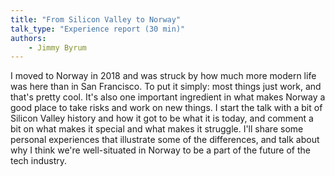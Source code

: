 ```yaml
---
title: "From Silicon Valley to Norway"
talk_type: "Experience report (30 min)"
authors:
    - Jimmy Byrum
---
```

I moved to Norway in 2018 and was struck by how much more modern life was here than in San Francisco. To put it simply: most things just work, and that's pretty cool. It's also one important ingredient in what makes Norway a good place to take risks and work on new things. I start the talk with a bit of Silicon Valley history and how it got to be what it is today, and comment a bit on what makes it special and what makes it struggle. I'll share some personal experiences that illustrate some of the differences, and talk about why I think we're well-situated in Norway to be a part of the future of the tech industry.
